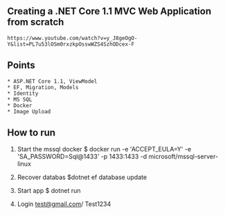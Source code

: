## Creating a .NET Core 1.1 MVC Web Application from scratch
    https://www.youtube.com/watch?v=y_J8geOgO-Y&list=PL7u53lOSm0rxzkpOsswWZS4SzhODcex-F

## Points
    * ASP.NET Core 1.1, ViewModel
    * EF, Migration, Models
    * Identity
    * MS SQL
    * Docker
    * Image Upload

How to run
----------------------
1. Start the mssql docker
    $ docker run -e 'ACCEPT_EULA=Y' -e 'SA_PASSWORD=Sql@1433' -p 1433:1433 -d microsoft/mssql-server-linux

2. Recover databas
    $dotnet ef database update

3. Start app
    $ dotnet run

4. Login
    test@gmail.com/
    Test1234
